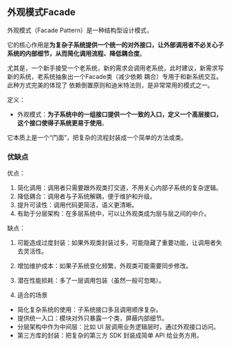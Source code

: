 ##  外观模式Facade

外观模式（Facade Pattern）是一种结构型设计模式，

它的核心作用是**为复杂子系统提供一个统一的对外接口，让外部调用者不必关心子系统的内部细节，从而简化调用流程、降低耦合度**。

尤其是，一个新手接受一个老系统，新的需求会调用老系统，此时建议，新需求写新的系统，老系统抽象出一个Facade类（减少依赖 耦合）专用于和新系统交互。此种方式完美的体现了 依赖倒置原则和迪米特法则，是非常常用的模式之一。

定义：

* 外观模式：**为子系统中的一组接口提供一个一致的入口，定义一个高层接口，这个接口使得子系统更易于使用**。

它本质上是一个“门面”，把复杂的流程封装成一个简单的方法或类。

### 优缺点

优点：

1. 简化调用：调用者只需要跟外观类打交道，不用关心内部子系统的复杂逻辑。
2. 降低耦合：调用者与子系统解耦，便于维护和升级。
3. 提升可读性：调用代码更简洁，语义更清晰。
3. 有助于分层架构：在多层系统中，可以让外观类成为层与层之间的中介。

缺点：

1. 可能造成过度封装：如果外观类封装过多，可能隐藏了重要功能，让调用者失去灵活性。
2. 增加维护成本：如果子系统变化频繁，外观类可能需要同步修改。
3. 潜在性能损耗：多了一层调用包装（虽然一般可忽略）。


3. 适合的场景

* 简化复杂系统的使用：子系统接口多且调用顺序复杂。
* 提供统一入口：模块对外只暴露一个类，屏蔽内部细节。
* 分层架构中作为中间层：比如 UI 层调用业务逻辑层时，通过外观接口访问。
* 第三方库的封装：把复杂的第三方 SDK 封装成简单 API 给业务方用。


